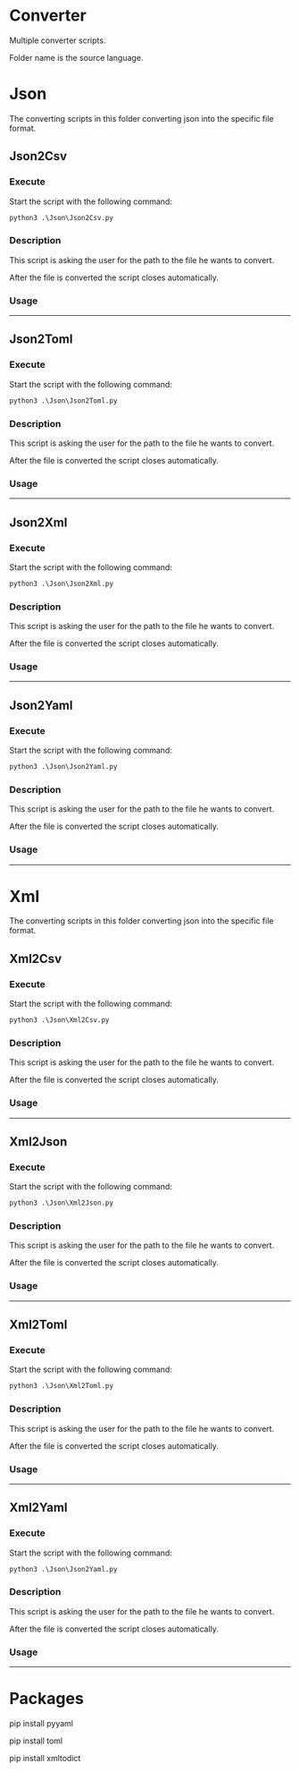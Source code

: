 # Converter

Multiple converter scripts. 

Folder name is the source language.
##

# Json

The converting scripts in this folder converting json into the specific file format.

## Json2Csv

### Execute

Start the script with the following command:

```cmd
python3 .\Json\Json2Csv.py
```

### Description

This script is asking the user for the path to the file he wants to convert.

After the file is converted the script closes automatically.

### Usage


---
## Json2Toml

### Execute

Start the script with the following command:

```cmd
python3 .\Json\Json2Toml.py
```

### Description

This script is asking the user for the path to the file he wants to convert.

After the file is converted the script closes automatically.

### Usage


---
## Json2Xml

### Execute

Start the script with the following command:

```cmd
python3 .\Json\Json2Xml.py
```

### Description

This script is asking the user for the path to the file he wants to convert.

After the file is converted the script closes automatically.

### Usage


---
## Json2Yaml

### Execute

Start the script with the following command:

```cmd
python3 .\Json\Json2Yaml.py
```

### Description

This script is asking the user for the path to the file he wants to convert.

After the file is converted the script closes automatically.

### Usage


---
# Xml

The converting scripts in this folder converting json into the specific file format.

## Xml2Csv

### Execute

Start the script with the following command:

```cmd
python3 .\Json\Xml2Csv.py
```

### Description

This script is asking the user for the path to the file he wants to convert.

After the file is converted the script closes automatically.

### Usage


---
## Xml2Json

### Execute

Start the script with the following command:

```cmd
python3 .\Json\Xml2Json.py
```

### Description

This script is asking the user for the path to the file he wants to convert.

After the file is converted the script closes automatically.

### Usage


---
## Xml2Toml

### Execute

Start the script with the following command:

```cmd
python3 .\Json\Xml2Toml.py
```

### Description

This script is asking the user for the path to the file he wants to convert.

After the file is converted the script closes automatically.

### Usage


---
## Xml2Yaml

### Execute

Start the script with the following command:

```cmd
python3 .\Json\Json2Yaml.py
```

### Description

This script is asking the user for the path to the file he wants to convert.

After the file is converted the script closes automatically.

### Usage


---
# Packages

pip install pyyaml

pip install toml

pip install xmltodict